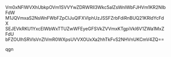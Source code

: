 Vm0xNFlWVXhUbkpOVm1SVVYwZDRWRll3Wkc5alZsWnlWbFJHVm1KR2NIbFdW
M1JQVmxaS2NsWnFWbFZpClJuQlFXVlphUzJSSFZrbFdiRnBUQ21KRldYcFdX
SEJEVkRKU1YxcElWbWxTTUZwWFEyeGFSVkZVVmxKTgpiVkl6V1ZWa1MxZFdU
bFZOUlhSRVlsVnZlVmR0WXpsUVVXOUxXa2hhTkFvS2NHVnUKCmV4ZQ==

qgn